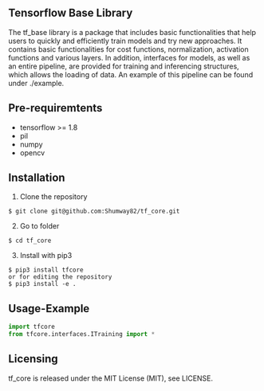## Tensorflow Base Library

The tf_base library is a package that includes basic functionalities that help users to quickly and efficiently train models and try new approaches. It contains basic functionalities for cost functions, normalization, activation functions and various layers. In addition, interfaces for models, as well as an entire pipeline, are provided for training and inferencing structures, which allows the loading of data. An example of this pipeline can be found under ./example.

## Pre-requiremtents
* tensorflow >= 1.8 
* pil 
* numpy 
* opencv

## Installation 
1. Clone the repository
```
$ git clone git@github.com:Shumway82/tf_core.git
```
2. Go to folder
```
$ cd tf_core
```
3. Install with pip3
```
$ pip3 install tfcore
or for editing the repository 
$ pip3 install -e .
```

## Usage-Example
```python
import tfcore 
from tfcore.interfaces.ITraining import *
```

## Licensing
tf_core is released under the MIT License (MIT), see LICENSE.
